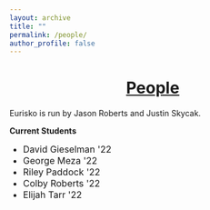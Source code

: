 ```yaml
---
layout: archive
title: ""
permalink: /people/
author_profile: false
---
```


# [<center>People</center>](#top)

<div style="width:100%; max-width:800px; margin:auto">  
    
Eurisko is run by Jason Roberts and Justin Skycak.

<b>Current Students</b>
<font size="3em"><ul>
    <li>David Gieselman '22</li>
    <li>George Meza '22</li>
    <li>Riley Paddock '22</li>
    <li>Colby Roberts '22</li>
    <li>Elijah Tarr '22</li>
</ul></font> 

</div>

